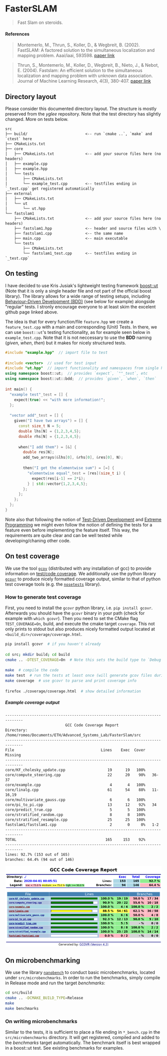 # FasterSLAM
> Fast Slam on steroids.

#### References
> Montemerlo, M., Thrun, S., Koller, D., & Wegbreit, B. (2002). FastSLAM: A factored solution to the simultaneous localization and mapping problem. Aaai/iaai, 593598.
[paper link](https://www.aaai.org/Papers/AAAI/2002/AAAI02-089.pdf)

> Thrun, S., Montemerlo, M., Koller, D., Wegbreit, B., Nieto, J., & Nebot, E. (2004). Fastslam: An efficient solution to the simultaneous localization and mapping problem with unknown data association. Journal of Machine Learning Research, 4(3), 380-407.
[paper link](http://robots.stanford.edu/papers/Thrun03g.pdf)


## Directory layout
Please consider this documented directory layout.
The structure is mostly preserved from the _yglee_ repository.
Note that the test directory has slightly changed.
More on tests below.
```
src
├── build/                          <-- run `cmake ..`, `make` and `ctest` here
├── CMakeLists.txt
├── core
│   ├── CMakeLists.txt              <-- add your source files here (no headers)
│   ├── example.cpp
│   ├── example.hpp
│   └── tests
│       ├── CMakeLists.txt
│       └── example_test.cpp        <-- testfiles ending in `_test.cpp` get registered automatically
├── external
│   ├── CMakeLists.txt
│   └── ut
│       └── ut.hpp
└── fastslam1
    ├── CMakeLists.txt              <-- add your source files here (no headers)
    ├── fastslam1.hpp               <-- header and source files with \
    ├── fastslam1.cpp               <-- the same name
    ├── main.cpp                    <-- main executable
    └── tests
        ├── CMakeLists.txt
        └── fastslam1_test.cpp      <-- testfiles ending in `_test.cpp`
```

## On testing
I have decided to use Kris Jusiak's lightweight testing framework [boost::ut](https://github.com/boost-experimental/ut) (Note that it is only a single header file and not part of the official boost library).
The library allows for a wide range of testing setups, including [Behaviour-Driven Development (BDD)](https://en.wikipedia.org/wiki/Behavior-driven_development) (see below for example) alongside "regular" tests.
I stronly encourage everyone to at least skim the excelent github page linked above.

The idea is that for every function/file `feature.hpp` we create a `feature_test.cpp` with a main and corresponding (Unit) Tests.
In there, we can use `boost::ut`'s testing functionality, as for example seen below in `example_test.cpp`.
Note that it is not neccessary to use the __BDD__ naming (_given_, _when_, _then_) but it makes for nicely structured tests.
```cpp
#include "example.hpp"  // import file to test

#include <vector>  // used for test input
#include "ut.hpp"  // import functionality and namespaces from single header file
using namespace boost::ut;  // provides `expect`, `""_test`, etc
using namespace boost::ut::bdd;  // provides `given`, `when`, `then`

int main() {
  "example test"_test = [] {
    expect(true) << "with more information!";
  };

  "vector add"_test = [] {
    given("I have two arrays") = [] {
      const size_t N = 5;
      double lhs[N] = {1,2,3,4,5};
      double rhs[N] = {1,2,3,4,5};

      when("I add them") = [&] {
        double res[N];
        add_two_arrays(&lhs[0], &rhs[0], &res[0], N);

        then("I get the elementwise sum") = [=] {
          "elementwise equal"_test = [res](size_t i) {
            expect(res[i-1] == 2*i);
          } | std::vector{1,2,3,4,5};
        };
      };
    };
  };
}
```

Note also that following the notion of [Test-Driven Development](https://en.wikipedia.org/wiki/Test-driven_development) and [Extreme Programming](https://en.wikipedia.org/wiki/Extreme_programming) we might even follow the notion of defining the tests for a feature even before implementing the feature itself.
This way, the requirements are quite clear and can be well tested while developing/chaning other code.

## On test coverage
We use the tool [`gcov`](https://gcc.gnu.org/onlinedocs/gcc/Gcov.html) (distributed with any installation of gcc) to provide information on [test/code coverage](https://en.wikipedia.org/wiki/Code_coverage).
We additionally use the python library [`gcovr`](https://github.com/gcovr/gcovr) to produce nicely formatted coverage output, similar to that of python test coverage tools (e.g. the [`nosetests`](https://nose.readthedocs.io/en/latest/plugins/cover.html) library).

### How to generate test coverage
First, you need to install the `gcovr` python library, i.e. `pip install gcovr`.
Afterwards you should have the `gcovr` binary in your path (check for example with `which gcovr`).
Then you need to set the CMake flag `TEST_COVERAGE=On`, build, and execute the cmake target `coverage`.
This not only prints to stdout but also produces nicely formatted output located at `<build_dir>/coverage/coverage.html`.
```bash
pip install gcovr  # if you haven't already

cd src; mkdir build; cd build
cmake .. -DTEST_COVERAGE=On  # Note this sets the build type to `Debug`

make  # compile the code
make test  # run the tests at least once (will generate gcov files during run)
make coverage  # use gcovr to parse and print coverage info

firefox ./coverage/coverage.html  # show detailed information
```

##### Example coverage output
```
------------------------------------------------------------------------------
                           GCC Code Coverage Report
Directory: /home/romeo/Documents/ETH/Advanced_Systems_Lab/FasterSlam/src
------------------------------------------------------------------------------
File                                       Lines    Exec  Cover   Missing
------------------------------------------------------------------------------
core/KF_cholesky_update.cpp                   19      19   100%   
core/compute_steering.cpp                     22      20    90%   36-37
core/example.cpp                               4       4   100%   
core/linalg.cpp                               61      54    88%   11-16,19
core/multivariate_gauss.cpp                    6       6   100%   
core/pi_to_pi.cpp                             13      12    92%   34
core/predict_true.cpp                          5       5   100%   
core/stratified_random.cpp                     8       8   100%   
core/stratified_resample.cpp                  25      25   100%   
fastslam1/fastslam1.cpp                        2       0     0%   1-2
------------------------------------------------------------------------------
TOTAL                                        165     153    92%
------------------------------------------------------------------------------
lines: 92.7% (153 out of 165)
branches: 64.4% (94 out of 146)
```
![Coverage html output](doc/images/gcovr.png)

## On microbenchmarking
We use the library [`nanobench`](https://github.com/martinus/nanobench) to conduct basic microbenchmarks, located under `src/microbenchmarks`.
In order to run the benchmarks, simply compile in Release mode and run the target _benchmarks_:
```sh
cd src/build
cmake .. -DCMAKE_BUILD_TYPE=Release
make
make benchmarks
```

### On writing microbenchmarks
Similar to the tests, it is sufficient to place a file ending in `*_bench.cpp` in the `src/microbenchmarks` directory.
It will get registered, compiled and added to the _benchmarks_ target automatically.
The benchmark itself is best wrapped in a boost::ut test. See existing benchmarks for examples.
